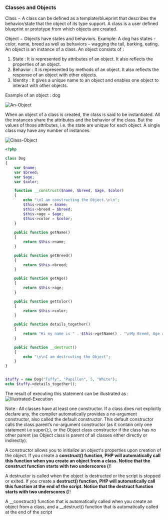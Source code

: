 
### Classes and Objects

Class − A class can be defined as a template/blueprint that describes the behavior/state that the object of its type support. A class is a user defined blueprint or prototype from which objects are created. 

Object − Objects have states and behaviors. Example: A dog has states - color, name, breed as well as behaviors – wagging the tail, barking, eating. An object is an instance of a class. An object consists of :

1. State : It is represented by attributes of an object. It also reflects the properties of an object.
2. Behavior : It is represented by methods of an object. It also reflects the response of an object with other objects.
3. Identity : It gives a unique name to an object and enables one object to interact with other objects.

Example of an object : dog

![An-Object]()

When an object of a class is created, the class is said to be instantiated. All the instances share the attributes and the behavior of the class. But the values of those attributes, i.e. the state are unique for each object. A single class may have any number of instances.

![Class-Object]()

```php
<?php

class Dog
{
	var $name;
	var $breed;
	var $age;
	var $color;

	function __construct($name, $breed, $age, $color)
	{
		echo "\nI am constructing the Object.\n\n";
		$this->name = $name;
		$this->breed = $breed;
		$this->age = $age;
		$this->color = $color;
	}
	
	public function getName()
	{
		return $this->name;
	}

	public function getBreed()
	{
		return $this->breed;
	}

	public function getAge()
	{
		return $this->age;
	}

	public function getColor()
	{
		return $this->color;
	}

	public function details_together()
	{
		return "Hi my name is " . $this->getName() . "\nMy Breed, Age and Color are " . $this->getBreed() . ", " . $this->getAge() . ", " . $this->getColor() . "\n";
	}

	public function __destruct()
	{
		echo "\n\nI am destrcuting the Object";
	}
}


$tuffy = new Dog("Tuffy", "Papillon", 5, "White");
echo $tuffy->details_together();
```
The result of executing this statement can be illustrated as :
![Illustrated-Execution]()

Note : All classes have at least one constructor. If a class does not explicitly declare any, the compiler automatically provides a no-argument constructor, also called the default constructor. This default constructor calls the class parent’s no-argument constructor (as it contain only one statement i.e super();), or the Object class constructor if the class has no other parent (as Object class is parent of all classes either directly or indirectly).

A constructor allows you to initialize an object's properties upon creation of the object.
If you create a __construct() function, PHP will automatically call this function when you create an object from a class.
Notice that the construct function starts with two underscores (__)!

A destructor is called when the object is destructed or the script is stopped or exited.
If you create a __destruct() function, PHP will automatically call this function at the end of the script.
Notice that the destruct function starts with two underscores (__)!

A __construct() function that is automatically called when you create an object from a class, and a __destruct() function that is automatically called at the end of the script